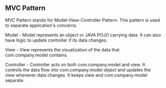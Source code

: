## MVC Pattern

MVC Pattern stands for Model-View-Controller Pattern. This pattern is used to separate application's concerns.

Model - Model represents an object or JAVA POJO carrying data. It can also have logic to update controller if its data changes.

View - View represents the visualization of the data that com.company.model contains.

Controller - Controller acts on both com.company.model and view. It controls the data flow into com.company.model object and updates the view whenever data changes. It keeps view and com.company.model separate.